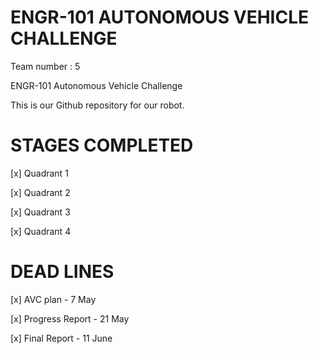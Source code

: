 # ENGR-101 AUTONOMOUS VEHICLE CHALLENGE

Team number : 5

ENGR-101 Autonomous Vehicle Challenge 

This is our Github repository for our robot.

# STAGES COMPLETED

[x] Quadrant 1

[x] Quadrant 2

[x] Quadrant 3

[x] Quadrant 4

# DEAD LINES

[x] AVC plan - 7 May

[x] Progress Report - 21 May

[x] Final Report - 11 June

